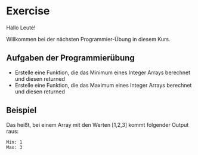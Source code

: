 # Exercise

Hallo Leute!

Willkommen bei der nächsten Programmier-Übung in diesem Kurs.

## Aufgaben der Programmierübung

- Erstelle eine Funktion, die das Minimum eines Integer Arrays berechnet und diesen returned
- Erstelle eine Funktion, die das Maximum eines Integer Arrays berechnet und diesen returned

## Beispiel

Das heißt, bei einem Array mit den Werten [1,2,3] kommt folgender Output raus:

```terminal
Min: 1
Max: 3
```

